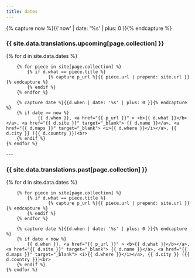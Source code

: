 ```yaml
---
title: dates
---
```


{% capture now %}{{'now' | date: '%s' | plus: 0 }}{% endcapture %}

<div>
    <h3>{{ site.data.translations.upcoming[page.collection] }}</h3>
    {% for d in site.data.dates %}

        {% for piece in site[page.collection] %}
            {% if d.what == piece.title %}
                    {% capture p_url %}{{ piece.url | prepend: site.url }}{% endcapture %}
            {% endif %}
        {% endfor %}

        {% capture date %}{{d.when | date: '%s' | plus: 0 }}{% endcapture %}
        {% if date >= now %}
                {{ d.when }}, <a href="{{ p_url }}" > <b>{{ d.what }}</b></a>, <a href="{{ d.site }}" target="_blank"> {{ d.name }}</a>, <a href="{{ d.maps }}" target="_blank"> <i>{{ d.where }}</i></a>, {{ d.city }} ({{ d.country }})<br>
        {% endif %}
    {% endfor %}
</div>
---
<div>
    <h3>{{ site.data.translations.past[page.collection] }}</h3>
    {% for d in site.data.dates %}

        {% for piece in site[page.collection] %}
            {% if d.what == piece.title %}
                    {% capture p_url %}{{ piece.url | prepend: site.url }}{% endcapture %}
            {% endif %}
        {% endfor %}

        {% capture date %}{{d.when | date: '%s' | plus: 0 }}{% endcapture %}
        {% if date < now %}
            {{ d.when }}, <a href="{{ p_url }}" > <b>{{ d.what }}</b></a>, <a href="{{ d.site }}" target="_blank"> {{ d.name }}</a>, <a href="{{ d.maps }}" target="_blank"> <i>{{ d.where }}</i></a>, {{ d.city }} ({{ d.country }})<br>
        {% endif %}
    {% endfor %}
</div>